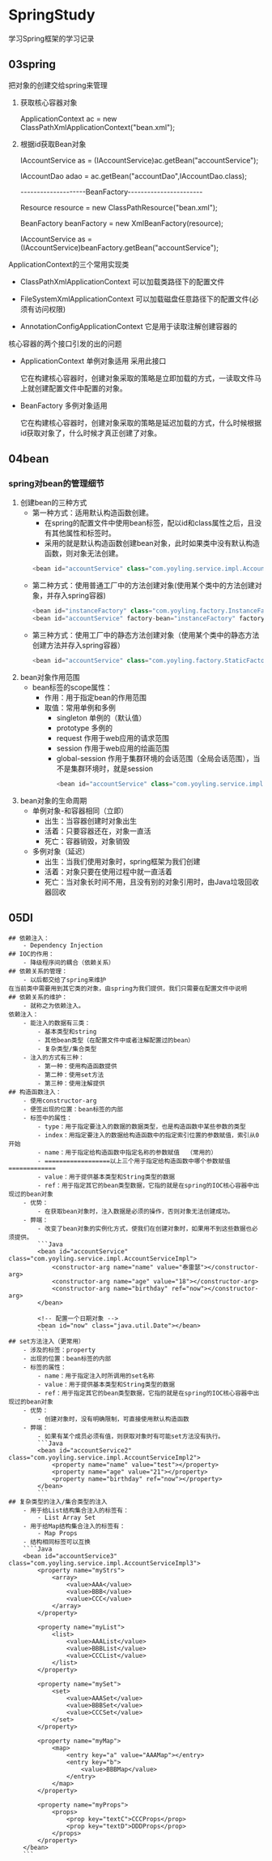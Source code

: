 # SpringStudy

学习Spring框架的学习记录

## 03spring

把对象的创建交给spring来管理

 1. 获取核心容器对象

    ApplicationContext ac = new ClassPathXmlApplicationContext("bean.xml");

2. 根据id获取Bean对象

   IAccountService as = (IAccountService)ac.getBean("accountService");

   IAccountDao adao = ac.getBean("accountDao",IAccountDao.class);

   

   --------------------BeanFactory-----------------------

   Resource resource = new ClassPathResource("bean.xml");

   BeanFactory beanFactory = new XmlBeanFactory(resource);

   IAccountService as = (IAccountService)beanFactory.getBean("accountService");

ApplicationContext的三个常用实现类

* ClassPathXmlApplicationContext  可以加载类路径下的配置文件

* FileSystemXmlApplicationContext  可以加载磁盘任意路径下的配置文件(必须有访问权限)

* AnnotationConfigApplicationContext  它是用于读取注解创建容器的

核心容器的两个接口引发的出的问题

* ApplicationContext       单例对象适用      采用此接口

  它在构建核心容器时，创建对象采取的策略是立即加载的方式，一读取文件马上就创建配置文件中配置的对象。

* BeanFactory              多例对象适用

  它在构建核心容器时，创建对象采取的策略是延迟加载的方式，什么时候根据id获取对象了，什么时候才真正创建了对象。
         

## 04bean

### spring对bean的管理细节
1. 创建bean的三种方式
    * 第一种方式：适用默认构造函数创建。
        - 在spring的配置文件中使用bean标签，配以id和class属性之后，且没有其他属性和标签时。
        - 采用的就是默认构造函数创建bean对象，此时如果类中没有默认构造函数，则对象无法创建。
        ```Java
        <bean id="accountService" class="com.yoyling.service.impl.AccountServiceImpl"></bean>
        ```
    * 第二种方式：使用普通工厂中的方法创建对象(使用某个类中的方法创建对象，并存入spring容器)
        ```Java
        <bean id="instanceFactory" class="com.yoyling.factory.InstanceFactory"></bean>
        <bean id="accountService" factory-bean="instanceFactory" factory-method="getAccountService"></bean>
        ```
    * 第三种方式：使用工厂中的静态方法创建对象（使用某个类中的静态方法创建方法并存入spring容器）
        ```Java
        <bean id="accountService" class="com.yoyling.factory.StaticFactory"></bean>
        ```
2. bean对象作用范围
    * bean标签的scope属性：
        - 作用：用于指定bean的作用范围
        - 取值：常用单例和多例
            * singleton 单例的（默认值）
            * prototype 多例的
            * request 作用于web应用的请求范围
            * session 作用于web应用的绘画范围
            * global-session 作用于集群环境的会话范围（全局会话范围），当不是集群环境时，就是session
                ```Java
                <bean id="accountService" class="com.yoyling.service.impl.AccountServiceImpl" scope="prototype"></bean>
                ```
3. bean对象的生命周期
    * 单例对象-和容器相同（立即）
        - 出生：当容器创建时对象出生
        - 活着：只要容器还在，对象一直活
        - 死亡：容器销毁，对象销毁
    * 多例对象（延迟）
        - 出生：当我们使用对象时，spring框架为我们创建
        - 活着：对象只要在使用过程中就一直活着
        - 死亡：当对象长时间不用，且没有别的对象引用时，由Java垃圾回收器回收
## 05DI
    ## 依赖注入：
        - Dependency Injection
    ## IOC的作用：
        - 降级程序间的耦合（依赖关系）
    ## 依赖关系的管理：
        - 以后都交给了spring来维护
    在当前类中需要用到其它类的对象，由spring为我们提供，我们只需要在配置文件中说明
    ## 依赖关系的维护：
        - 就称之为依赖注入。
    依赖注入：
        - 能注入的数据有三类：
            - 基本类型和string
            - 其他bean类型（在配置文件中或者注解配置过的bean）
            - 复杂类型/集合类型
        - 注入的方式有三种：
            - 第一种：使用构造函数提供
            - 第二种：使用set方法
            - 第三种：使用注解提供
    ## 构造函数注入：
        - 使用constructor-arg
        - 便签出现的位置：bean标签的内部
        - 标签中的属性：
            - type：用于指定要注入的数据的数据类型，也是构造函数中某些参数的类型
            - index：用指定要注入的数据给构造函数中的指定索引位置的参数赋值，索引从0开始
            - name：用于指定给构造函数中指定名称的参数赋值  （常用的）
            - ==================以上三个用于指定给构造函数中哪个参数赋值=============
            - value：用于提供基本类型和String类型的数据
            - ref：用于指定其它的bean类型数据，它指的就是在spring的IOC核心容器中出现过的bean对象 
        - 优势：
            - 在获取bean对象时，注入数据是必须的操作，否则对象无法创建成功。
        - 弊端：
            - 改变了bean对象的实例化方式，使我们在创建对象时，如果用不到这些数据也必须提供。
            ```Java
            <bean id="accountService" class="com.yoyling.service.impl.AccountServiceImpl">
                <constructor-arg name="name" value="泰雷瑟"></constructor-arg>
                <constructor-arg name="age" value="18"></constructor-arg>
                <constructor-arg name="birthday" ref="now"></constructor-arg>
            </bean>

            <!-- 配置一个日期对象 -->
            <bean id="now" class="java.util.Date"></bean>
            ```
    ## set方法注入（更常用）
        - 涉及的标签：property
        - 出现的位置：bean标签的内部
        - 标签的属性：
            - name：用于指定注入时所调用的set名称
            - value：用于提供基本类型和String类型的数据
            - ref：用于指定其它的bean类型数据，它指的就是在spring的IOC核心容器中出现过的bean对象
        - 优势：
            - 创建对象时，没有明确限制，可直接使用默认构造函数
        - 弊端：
            - 如果有某个成员必须有值，则获取对象时有可能set方法没有执行。
            ```Java
            <bean id="accountService2" class="com.yoyling.service.impl.AccountServiceImpl2">
                <property name="name" value="test"></property>
                <property name="age" value="21"></property>
                <property name="birthday" ref="now"></property>
            </bean>
            ```
    ## 复杂类型的注入/集合类型的注入
        - 用于给List结构集合注入的标签有：
            - List Array Set
        - 用于给Map结构集合注入的标签有：
            - Map Props
        - 结构相同标签可以互换
        ````Java
        <bean id="accountService3" class="com.yoyling.service.impl.AccountServiceImpl3">
            <property name="myStrs">
                <array>
                    <value>AAA</value>
                    <value>BBB</value>
                    <value>CCC</value>
                </array>
            </property>

            <property name="myList">
                <list>
                    <value>AAAList</value>
                    <value>BBBList</value>
                    <value>CCCList</value>
                </list>
            </property>

            <property name="mySet">
                <set>
                    <value>AAASet</value>
                    <value>BBBSet</value>
                    <value>CCCSet</value>
                </set>
            </property>

            <property name="myMap">
                <map>
                    <entry key="a" value="AAAMap"></entry>
                    <entry key="b">
                        <value>BBBMap</value>
                    </entry>
                </map>
            </property>

            <property name="myProps">
                <props>
                    <prop key="textC">CCCProps</prop>
                    <prop key="textD">DDDProps</prop>
                </props>
            </property>
        </bean>
        ```
